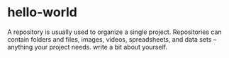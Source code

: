 # hello-world
A repository is usually used to organize a single project. Repositories can contain folders and files, images, videos, spreadsheets, and data sets – anything your project needs.
write a bit about yourself.
